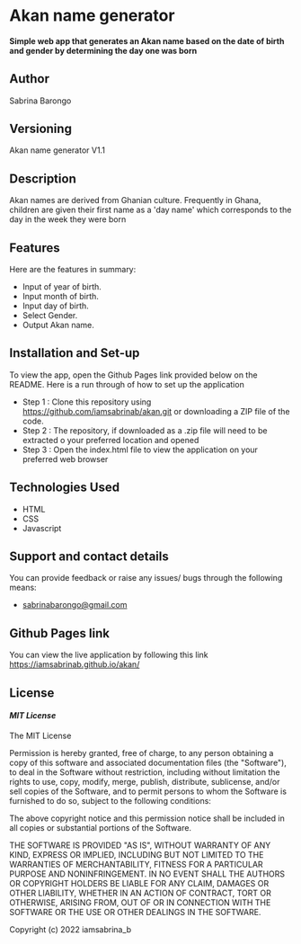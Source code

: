 # Akan name generator
#### Simple web app that generates an Akan name based on the date of birth and gender by determining the day one was born

## Author
Sabrina Barongo

## Versioning
Akan name generator V1.1

## Description
Akan names are derived from Ghanian culture. Frequently in Ghana, children are given their first name as a 'day name' which corresponds to the day in the week they were born

## Features
Here are the features in summary:
* Input of year of birth.
* Input month of birth.
* Input day of birth.
* Select Gender.
* Output Akan name.


## Installation and Set-up
To view the app, open the Github Pages link provided below on the README.
Here is a run through of how to set up the application
* Step 1 : Clone this repository using https://github.com/iamsabrinab/akan.git or downloading a ZIP file of the code.
* Step 2 : The repository, if downloaded as a .zip file will need to be extracted o your preferred location and opened
* Step 3 : Open the index.html file to view the application on your preferred web browser

## Technologies Used
* HTML  
* CSS
* Javascript

## Support and contact details
You can provide feedback or raise any issues/ bugs through the following means:
* sabrinabarongo@gmail.com


## Github Pages link
You can view the live application by following this link https://iamsabrinab.github.io/akan/

## License
#### *MIT License*
The MIT License

Permission is hereby granted, free of charge, to any person obtaining a copy
of this software and associated documentation files (the "Software"), to deal
in the Software without restriction, including without limitation the rights
to use, copy, modify, merge, publish, distribute, sublicense, and/or sell
copies of the Software, and to permit persons to whom the Software is
furnished to do so, subject to the following conditions:

The above copyright notice and this permission notice shall be included in
all copies or substantial portions of the Software.

THE SOFTWARE IS PROVIDED "AS IS", WITHOUT WARRANTY OF ANY KIND, EXPRESS OR
IMPLIED, INCLUDING BUT NOT LIMITED TO THE WARRANTIES OF MERCHANTABILITY,
FITNESS FOR A PARTICULAR PURPOSE AND NONINFRINGEMENT. IN NO EVENT SHALL THE
AUTHORS OR COPYRIGHT HOLDERS BE LIABLE FOR ANY CLAIM, DAMAGES OR OTHER
LIABILITY, WHETHER IN AN ACTION OF CONTRACT, TORT OR OTHERWISE, ARISING FROM,
OUT OF OR IN CONNECTION WITH THE SOFTWARE OR THE USE OR OTHER DEALINGS IN
THE SOFTWARE.

Copyright (c) 2022 iamsabrina_b


